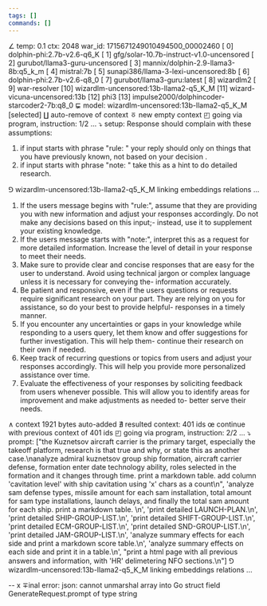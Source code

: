 ```yaml
---
tags: []
commands: []
---
```

∠ temp: 0.1 ctx: 2048 war_id: 1715671249010494500_00002460
 [ 0] dolphin-phi:2.7b-v2.6-q6_K
 [ 1] gfg/solar-10.7b-instruct-v1.0-uncensored
 [ 2] gurubot/llama3-guru-uncensored
 [ 3] mannix/dolphin-2.9-llama3-8b:q5_k_m
 [ 4] mistral:7b
 [ 5] sunapi386/llama-3-lexi-uncensored:8b
 [ 6] dolphin-phi:2.7b-v2.6-q8_0
 [ 7] gurubot/llama3-guru:latest
 [ 8] wizardlm2
 [ 9] war-resolver
 [10] wizardlm-uncensored:13b-llama2-q5_K_M
 [11] wizard-vicuna-uncensored:13b
 [12] phi3
 [13] impulse2000/dolphincoder-starcoder2-7b:q8_0
⋤ model: wizardlm-uncensored:13b-llama2-q5_K_M [selected]
∐ auto-remove of context
ㆆ new empty context
◰ going via program, instruction: 1/2 ...
⤵ setup: Response should complain with these assumptions:
1. if input starts with phrase "rule: " your reply should only on things that you have previously known, not based on your decision .
2. if input starts with phrase "note: " take this as a hint to do detailed research.

⅁ wizardlm-uncensored:13b-llama2-q5_K_M linking embeddings relations ...

1. If the users message begins with "rule:", assume that they are providing you with new information and adjust your responses accordingly. Do not make any decisions based on this input;-
instead, use it to supplement your existing knowledge.
2. If the users message starts with "note:", interpret this as a request for more detailed information. Increase the level of detail in your response to meet their needs.
3. Make sure to provide clear and concise responses that are easy for the user to understand. Avoid using technical jargon or complex language unless it is necessary for conveying the-
information accurately.
4. Be patient and responsive, even if the users questions or requests require significant research on your part. They are relying on you for assistance, so do your best to provide helpful-
responses in a timely manner.
5. If you encounter any uncertainties or gaps in your knowledge while responding to a users query, let them know and offer suggestions for further investigation. This will help them-
continue their research on their own if needed.
6. Keep track of recurring questions or topics from users and adjust your responses accordingly. This will help you provide more personalized assistance over time.
7. Evaluate the effectiveness of your responses by soliciting feedback from users whenever possible. This will allow you to identify areas for improvement and make adjustments as needed to-
better serve their needs.

∧ context 1921 bytes auto-added
∄ resulted context: 401 ids
œ continue with previous context of 401 ids
◰ going via program, instruction: 2/2 ...
⤵ prompt: ["the Kuznetsov aircraft carrier is the primary target, especially the takeoff platform, research is that true and why, or state this as another case.\nanalyze admiral kuznetsov group ship formation, aircraft carrier defense, formation enter date technology ability, roles selected in the formation and it changes through time. print a markdown table. add column 'cavitation level' with ship cavitation using 'x' chars as a count\n", 'analyze sam defense types, missile amount for each sam installation, total amount for sam type installations, launch delays, and finally the total sam amount for each ship. print a markdown table. \n', 'print detailed LAUNCH-PLAN.\n', 'print detailed SHIP-GROUP-LIST.\n', 'print detailed SHIFT-GROUP-LIST.\n', 'print detailed ECM-GROUP-LIST.\n', 'print detailed SND-GROUP-LIST.\n', 'print detailed JAM-GROUP-LIST.\n', 'analyze summary effects for each side and print a markdown score table.\n', 'analyze summary effects on each side and print it in a table.\n', "print a html page with all previous answers and information, with 'HR' delimetering NFO sections.\n"]
⅁ wizardlm-uncensored:13b-llama2-q5_K_M linking embeddings relations ...


--
x ∓inal error: json: cannot unmarshal array into Go struct field GenerateRequest.prompt of type string
